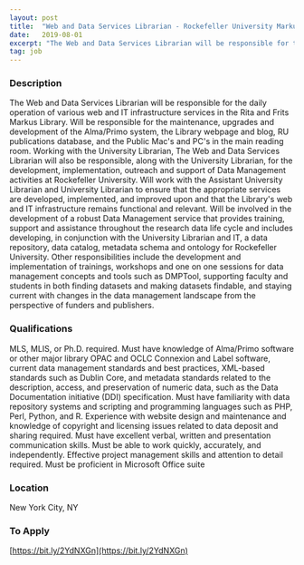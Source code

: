 ```yaml
---
layout: post
title:  "Web and Data Services Librarian - Rockefeller University Markus Library"
date:   2019-08-01
excerpt: "The Web and Data Services Librarian will be responsible for the daily operation of various web and IT infrastructure services in the Rita and Frits Markus Library. Will be responsible for the maintenance, upgrades and development of the Alma/Primo system, the Library webpage and blog, RU publications database, and the..."
tag: job
---
```


### Description   

The Web and Data Services Librarian will be responsible for the daily operation of various web and IT infrastructure services in the Rita and Frits Markus Library. Will be responsible for the maintenance, upgrades and development of the Alma/Primo system, the Library webpage and blog, RU publications database, and the Public Mac's and PC's in the main reading room. Working with the University Librarian, The Web and Data Services Librarian will also be responsible, along with the University Librarian, for the development, implementation, outreach and support of Data Management activities at Rockefeller University. Will work with the Assistant University Librarian and University Librarian to ensure that the appropriate services are developed, implemented, and improved upon and that the Library's web and IT infrastructure remains functional and relevant. Will be involved in the development of a robust Data Management service that provides training, support and assistance throughout the research data life cycle and includes developing, in conjunction with the University Librarian and IT, a data repository, data catalog, metadata schema and ontology for Rockefeller University. Other responsibilities include the development and implementation of trainings, workshops and one on one sessions for data management concepts and tools such as DMPTool, supporting faculty and students in both finding datasets and making datasets findable, and staying current with changes in the data management landscape from the perspective of funders and publishers.




### Qualifications   

MLS, MLIS, or Ph.D. required. Must have knowledge of Alma/Primo software or other major library OPAC and OCLC Connexion and Label software, current data management standards and best practices, XML-based standards such as Dublin Core, and metadata standards related to the description, access, and preservation of numeric data, such as the Data Documentation initiative (DDI) specification. Must have familiarity with data repository systems and scripting and programming languages such as PHP, Perl, Python, and R. Experience with website design and maintenance and knowledge of copyright and licensing issues related to data deposit and sharing required. Must have excellent verbal, written and presentation communication skills. Must be able to work quickly, accurately, and independently. Effective project management skills and attention to detail required. Must be proficient in Microsoft Office suite




### Location   

New York City, NY




### To Apply   

[https://bit.ly/2YdNXGn](https://bit.ly/2YdNXGn)   





